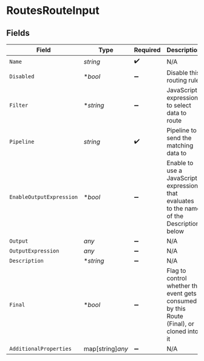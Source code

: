 # RoutesRouteInput


## Fields

| Field                                                                                     | Type                                                                                      | Required                                                                                  | Description                                                                               |
| ----------------------------------------------------------------------------------------- | ----------------------------------------------------------------------------------------- | ----------------------------------------------------------------------------------------- | ----------------------------------------------------------------------------------------- |
| `Name`                                                                                    | *string*                                                                                  | :heavy_check_mark:                                                                        | N/A                                                                                       |
| `Disabled`                                                                                | **bool*                                                                                   | :heavy_minus_sign:                                                                        | Disable this routing rule                                                                 |
| `Filter`                                                                                  | **string*                                                                                 | :heavy_minus_sign:                                                                        | JavaScript expression to select data to route                                             |
| `Pipeline`                                                                                | *string*                                                                                  | :heavy_check_mark:                                                                        | Pipeline to send the matching data to                                                     |
| `EnableOutputExpression`                                                                  | **bool*                                                                                   | :heavy_minus_sign:                                                                        | Enable to use a JavaScript expression that evaluates to the name of the Description below |
| `Output`                                                                                  | *any*                                                                                     | :heavy_minus_sign:                                                                        | N/A                                                                                       |
| `OutputExpression`                                                                        | *any*                                                                                     | :heavy_minus_sign:                                                                        | N/A                                                                                       |
| `Description`                                                                             | **string*                                                                                 | :heavy_minus_sign:                                                                        | N/A                                                                                       |
| `Final`                                                                                   | **bool*                                                                                   | :heavy_minus_sign:                                                                        | Flag to control whether the event gets consumed by this Route (Final), or cloned into it  |
| `AdditionalProperties`                                                                    | map[string]*any*                                                                          | :heavy_minus_sign:                                                                        | N/A                                                                                       |